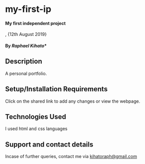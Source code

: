 
# my-first-ip
#### My first independent project
, {12th August 2019}
#### By *Raphael Kihato**
## Description
A personal portfolio.
## Setup/Installation Requirements
Click on the shared link to add any changes or view the webpage.
## Technologies Used
I used html and css languages
## Support and contact details
Incase of further queries, contact me via kihatoraph@gmail.com
